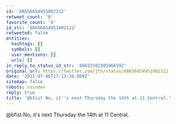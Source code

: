 ```yaml
---
id: '88656854951002112'
retweet_count: '0'
favorite_count: '0'
id_str: '88656854951002112'
retweeted: false
entities:
  hashtags: []
  symbols: []
  user_mentions: []
  urls: []
in_reply_to_status_id_str: '88653301305966592'
original_url: https://twitter.com/jth/status/88656854951002112
date: '2011-07-06T17:13:36.000Z'
sitemap: false
robots: noindex
reply: true
title: '@bfist No, it''s next Thursday the 14th at 11 Central.'
---
```


@bfist No, it's next Thursday the 14th at 11 Central.